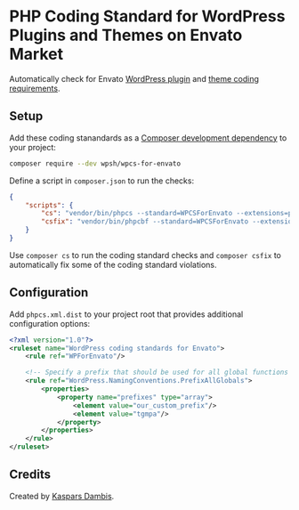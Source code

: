 # PHP Coding Standard for WordPress Plugins and Themes on Envato Market

Automatically check for Envato [WordPress plugin](https://help.author.envato.com/hc/en-us/articles/360000481223-WordPress-Theme-Plugin-Requirements) and [theme coding requirements](https://help.author.envato.com/hc/en-us/articles/360000479946-WordPress-Theme-Coding-Requirements).


## Setup

Add these coding stanandards as a [Composer development dependency](https://packagist.org/packages/wpsh/wpcs-for-envato) to your project:

```bash
composer require --dev wpsh/wpcs-for-envato
```

Define a script in `composer.json` to run the checks:

```json
{
	"scripts": {
		"cs": "vendor/bin/phpcs --standard=WPCSForEnvato --extensions=php",
		"csfix": "vendor/bin/phpcbf --standard=WPCSForEnvato --extensions=php"
	}
}
```

Use `composer cs` to run the coding standard checks and `composer csfix` to automatically fix some of the coding standard violations.


## Configuration

Add `phpcs.xml.dist` to your project root that provides additional configuration options:

```xml
<?xml version="1.0"?>
<ruleset name="WordPress coding standards for Envato">
	<rule ref="WPForEnvato"/>

	<!-- Specify a prefix that should be used for all global functions and variables. -->
	<rule ref="WordPress.NamingConventions.PrefixAllGlobals">
		<properties>
			<property name="prefixes" type="array">
				<element value="our_custom_prefix"/>
				<element value="tgmpa"/>
			</property>
		</properties>
	</rule>
</ruleset>
```

## Credits

Created by [Kaspars Dambis](https://kaspars.net).
